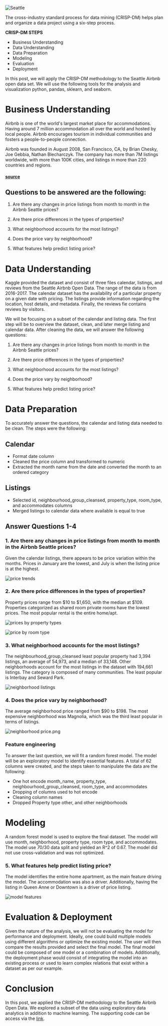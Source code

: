 ![Seattle](https://raw.githubusercontent.com/chrisestevez/chrisestevez.github.io/master/imgs/dataset-cover.jpg)


The cross-industry standard process for data mining (CRISP-DM) helps plan and organize a data project using a six-step process.

**CRISP-DM STEPS**
* Business Understanding
* Data Understanding
* Data Preparation
* Modeling
* Evaluation
* Deployment

In this post, we will apply the CRISP-DM methodology to the Seattle Airbnb open data set. We will use the following tools for the analysis and visualization python, pandas, sklearn, and seaborn.

# Business Understanding

Airbnb is one of the world's largest market place for accommodations. Having around 7 million accommodation all over the world and hosted by local people. Airbnb encourages tourism in individual communities and fosters a  people-to-people connection.

Airbnb was founded in August 2008, San Francisco, CA, by Brian Chesky, Joe Gebbia, Nathan Blecharczyk. The company has more than 7M listings worldwide, with more than 100K cities, and listings in more than 220 countries and regions.
#### [source](http://airbnb.com)



## Questions to be answered are the following:

1. Are there any changes in price listings from month to month in the Airbnb Seattle prices?

2. Are there price differences in the types of properties?

3. What neighborhood accounts for the most listings?

4. Does the price vary by neighborhood?

5. What features help predict listing price?




# Data Understanding

Kaggle provided the dataset and consist of three files calendar, listings, and reviews from the Seattle Airbnb Open Data. The range of the data is from 2016-2017. The calendar dataset has the availability of a particular property on a given date with pricing. The listings provide information regarding the location, host details, and metadata. Finally, the reviews fie contains reviews by visitors.

We will be focusing on a subset of the calendar and listing data. The first step will be to overview the dataset, clean, and later merge listing and calendar data. After cleaning the data, we will answer the following questions:

1. Are there any changes in price listings from month to month in the Airbnb Seattle prices?

2. Are there price differences in the types of properties?

3. What neighborhood accounts for the most listings?

4. Does the price vary by neighborhood?

5. What features help predict listing price?


# Data Preparation
To accurately answer the questions, the calendar and listing data needed to be clean. The steps were the following:

## Calendar
* Format date column
* Cleaned the price column and transformed to numeric
* Extracted the month name from the date and converted the month to an ordered category

## Listings
* Selected id, neighbourhood_group_cleansed, property_type, room_type, and accommodates columns
* Merged listings to calendar data where available is equal to true

## Answer Questions 1-4
### 1. Are there any changes in price listings from month to month in the Airbnb Seattle prices?

Given the calendar listings, there appears to be price variation within the months. Prices in January are the lowest, and July is when the listing price is at the highest.

![price trends](https://raw.githubusercontent.com/chrisestevez/chrisestevez.github.io/master/imgs/price_trends.png)

### 2. Are there price differences in the types of properties?

Property prices range from $10 to $1,650, with the median at $109. Properties categorized as shared room private rooms have the lowest prices. The most popular rental is the entire home/apt.

![prices by property types](https://raw.githubusercontent.com/chrisestevez/chrisestevez.github.io/master/imgs/price_by_prop_type.png)

![price by room type](https://raw.githubusercontent.com/chrisestevez/chrisestevez.github.io/master/imgs/price_by_room_type.png)

### 3. What neighborhood accounts for the most listings?

The neighbourhood_group_cleansed least popular property had 3,394 listings, an average of 54,973, and a median of 33,148. Other neighborhoods account for the most listings in the dataset with 194,661 listings. The category is composed of many communities. The least popular is Interbay and Seward Park.
 
![neighborhood listings](https://raw.githubusercontent.com/chrisestevez/chrisestevez.github.io/master/imgs/neighborhood_listings.png) 

### 4. Does the price vary by neighborhood?

The average neighborhood price ranged from $90 to $198. The most expensive neighborhood was Magnolia, which was the third least popular in terms of listings.

![neighborhood price.png](https://raw.githubusercontent.com/chrisestevez/chrisestevez.github.io/master/imgs/neighborhood_price.png)

### Feature engineering
To answer the last question, we will fit a random forest model. The model will be an exploratory model to identify essential features. A total of 62 columns were created, and the steps taken to manipulate the data are the following:

* One hot encode month_name, property_type, neighbourhood_group_cleansed, room_type, and accommodates
* Dropping of columns used to hot encode
* Cleaning column names
* Dropped Property type other, and other neighborhoods 

# Modeling
A random forest model is used to explore the final dataset. The model will use month, neighborhood, property type, room type, and accommodates. The model use 70/30 data split and yielded an R^2 of 0.67. The model did not use cross-validation and was not optimized. 

### 5. What features help predict listing price?
The model identifies the entire home apartment, as the main feature driving the model. The accommodation was also a  driver. Additionally, having the listing in Queen Anne or Downtown is a driver of price listing.

![model features](https://raw.githubusercontent.com/chrisestevez/chrisestevez.github.io/master/imgs/features.png)

# Evaluation & Deployment
Given the nature of the analysis, we will not be evaluating the model for performance and deployment. Ideally, one could build multiple models using different algorithms or optimize the existing model. The user will then compare the results provided and select the final model. The final model could be composed of one model or a combination of models. Additionally, the deployment phase would consist of integrating the model into an existing process or used to learn complex relations that exist within a dataset as per our example.

# Conclusion
In this post, we applied the CRISP-DM methodology to the Seattle Airbnb Open Data. We explored a subset of the data using exploratory data analytics in addition to machine learning. The supporting code can be access via the [link](https://github.com/chrisestevez/Data-Scientist/blob/master/CRISP_DM/Project1/Write_A_Data_Science_Blog_Post.ipynb).






